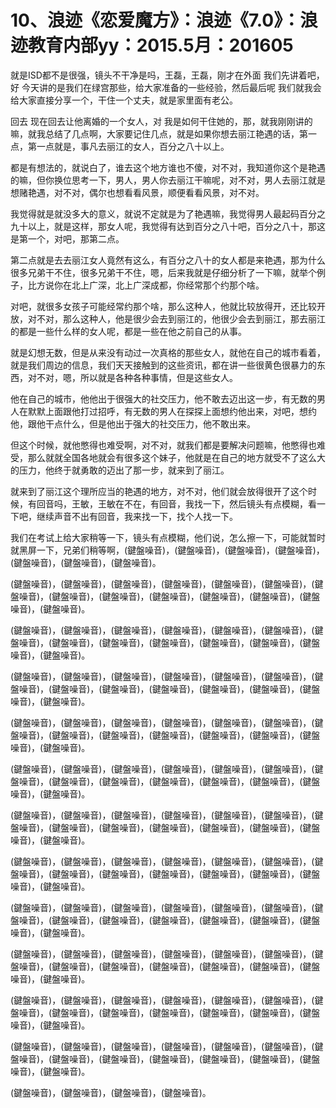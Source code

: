 # 10、浪迹《恋爱魔方》：浪迹《7.0》：浪迹教育内部yy：2015.5月：201605

就是ISD都不是很强，镜头不干净是吗，王磊，王磊，刚才在外面 我们先讲着吧，好 今天讲的是我们在绿宫那些，给大家准备的一些经验，然后最后呢 我们就我会给大家直接分享一个，干住一个丈夫，就是家里面有老公。

回去 现在回去让他离婚的一个女人，对 我是如何干住她的，那，就我刚刚讲的嘛，就我总结了几点啊，大家要记住几点，就是如果你想去丽江艳遇的话，第一点，第一点就是，事凡去丽江的女人，百分之八十以上。

都是有想法的，就说白了，谁去这个地方谁也不傻，对不对，我知道你这个是艳遇的嘛，但你换位思考一下，男人，男人你去丽江干嘛呢，对不对，男人去丽江就是想赌艳遇，对不对，偶尔也想看看风景，顺便看看风景，对不对。

我觉得就是就没多大的意义，就说不定就是为了艳遇嘛，我觉得男人最起码百分之九十以上，就是这样，那女人呢，我觉得有达到百分之八十吧，百分之八十，那这是第一个，对吧，那第二点。

第二点就是去去丽江女人竟然有这么，有百分之八十的女人都是来艳遇，那为什么很多兄弟干不住，很多兄弟干不住，嗯，后来我就是仔细分析了一下嘛，就举个例子，比方说你在北上广深，北上广深成都，你经常那个约那个啥。

对吧，就很多女孩子可能经常约那个啥，那么这种人，他就比较放得开，还比较开放，对不对，那么这种人，他是很少会去到丽江的，他很少会去到丽江，那去丽江的都是一些什么样的女人呢，都是一些在他之前自己的从事。

就是幻想无数，但是从来没有动过一次真格的那些女人，就他在自己的城市看着，就是我们周边的信息，我们天天接触到的这些资讯，都在讲一些很黄色很暴力的东西，对不对，嗯，所以就是各种各种事情，但是这些女人。

他在自己的城市，他他出于很强大的社交压力，他不敢去迈出这一步，有无数的男人在默默上面跟他打过招呼，有无数的男人在探探上面想约他出来，对吧，想约他，跟他干点什么，但是他出于强大的社交压力，他不敢出来。

但这个时候，就他憋得也难受啊，对不对，就我们都是要解决问题嘛，他憋得也难受，那么就就全国各地就会有很多这个妹子，他就是在自己的地方就受不了这么大的压力，他终于就勇敢的迈出了那一步，就来到了丽江。

就来到了丽江这个理所应当的艳遇的地方，对不对，他们就会放得很开了这个时候，有回音吗，王敏，王敏在不在，有回音，我找一下，然后镜头有点模糊，看一下吧，继续声音不出有回音，我来找一下，找个人找一下。

我们在考试上给大家稍等一下，镜头有点模糊，他们说，怎么擦一下，可能就暂时就黑屏一下，兄弟们稍等啊，(鍵盤噪音)，(鍵盤噪音)，(鍵盤噪音)，(鍵盤噪音)，(鍵盤噪音)，(鍵盤噪音)，(鍵盤噪音)。

(鍵盤噪音)，(鍵盤噪音)，(鍵盤噪音)，(鍵盤噪音)，(鍵盤噪音)，(鍵盤噪音)，(鍵盤噪音)，(鍵盤噪音)，(鍵盤噪音)，(鍵盤噪音)，(鍵盤噪音)，(鍵盤噪音)，(鍵盤噪音)，(鍵盤噪音)。

(鍵盤噪音)，(鍵盤噪音)，(鍵盤噪音)，(鍵盤噪音)，(鍵盤噪音)，(鍵盤噪音)，(鍵盤噪音)，(鍵盤噪音)，(鍵盤噪音)，(鍵盤噪音)，(鍵盤噪音)，(鍵盤噪音)，(鍵盤噪音)，(鍵盤噪音)。

(鍵盤噪音)，(鍵盤噪音)，(鍵盤噪音)，(鍵盤噪音)，(鍵盤噪音)，(鍵盤噪音)，(鍵盤噪音)，(鍵盤噪音)，(鍵盤噪音)，(鍵盤噪音)，(鍵盤噪音)，(鍵盤噪音)，(鍵盤噪音)，(鍵盤噪音)。

(鍵盤噪音)，(鍵盤噪音)，(鍵盤噪音)，(鍵盤噪音)，(鍵盤噪音)，(鍵盤噪音)，(鍵盤噪音)，(鍵盤噪音)，(鍵盤噪音)，(鍵盤噪音)，(鍵盤噪音)，(鍵盤噪音)，(鍵盤噪音)，(鍵盤噪音)。

(鍵盤噪音)，(鍵盤噪音)，(鍵盤噪音)，(鍵盤噪音)，(鍵盤噪音)，(鍵盤噪音)，(鍵盤噪音)，(鍵盤噪音)，(鍵盤噪音)，(鍵盤噪音)，(鍵盤噪音)，(鍵盤噪音)，(鍵盤噪音)，(鍵盤噪音)。

(鍵盤噪音)，(鍵盤噪音)，(鍵盤噪音)，(鍵盤噪音)，(鍵盤噪音)，(鍵盤噪音)，(鍵盤噪音)，(鍵盤噪音)，(鍵盤噪音)，(鍵盤噪音)，(鍵盤噪音)，(鍵盤噪音)，(鍵盤噪音)，(鍵盤噪音)。

(鍵盤噪音)，(鍵盤噪音)，(鍵盤噪音)，(鍵盤噪音)，(鍵盤噪音)，(鍵盤噪音)，(鍵盤噪音)，(鍵盤噪音)，(鍵盤噪音)，(鍵盤噪音)，(鍵盤噪音)，(鍵盤噪音)，(鍵盤噪音)，(鍵盤噪音)。

(鍵盤噪音)，(鍵盤噪音)，(鍵盤噪音)，(鍵盤噪音)，(鍵盤噪音)，(鍵盤噪音)，(鍵盤噪音)，(鍵盤噪音)，(鍵盤噪音)，(鍵盤噪音)，(鍵盤噪音)，(鍵盤噪音)，(鍵盤噪音)，(鍵盤噪音)。

(鍵盤噪音)，(鍵盤噪音)，(鍵盤噪音)，(鍵盤噪音)，(鍵盤噪音)，(鍵盤噪音)，(鍵盤噪音)，(鍵盤噪音)，(鍵盤噪音)，(鍵盤噪音)，(鍵盤噪音)，(鍵盤噪音)，(鍵盤噪音)，(鍵盤噪音)。

(鍵盤噪音)，(鍵盤噪音)，(鍵盤噪音)，(鍵盤噪音)，(鍵盤噪音)，(鍵盤噪音)，(鍵盤噪音)，(鍵盤噪音)，(鍵盤噪音)，(鍵盤噪音)，(鍵盤噪音)，(鍵盤噪音)，(鍵盤噪音)，(鍵盤噪音)。

(鍵盤噪音)，(鍵盤噪音)，(鍵盤噪音)，(鍵盤噪音)，(鍵盤噪音)，(鍵盤噪音)，(鍵盤噪音)，(鍵盤噪音)，(鍵盤噪音)，(鍵盤噪音)，(鍵盤噪音)，(鍵盤噪音)，(鍵盤噪音)，(鍵盤噪音)。

(鍵盤噪音)，(鍵盤噪音)，(鍵盤噪音)，(鍵盤噪音)。